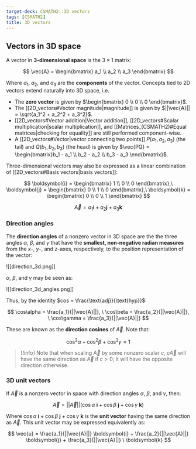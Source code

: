 ```yaml
---
target-deck: CSMATH2::3D vectors
tags: [CSMATH2]
title: 3D vectors
---
```


## Vectors in 3D space

A vector in **3-dimensional space** is the $3 \times 1$ matrix:

$$
\vec{A} = \begin{bmatrix}
a_1 \\
a_2 \\
a_3
\end{bmatrix}
$$

Where $a_1$, $a_2$, and $a_3$ are the **components** of the vector. Concepts tied to 2D vectors extend naturally into 3D space, i.e.

- The **zero vector** is given by $\begin{bmatrix} 0 \\ 0 \\ 0 \end{bmatrix}$.
- The [[2D_vectors#Vector magnitude|magnitude]] is given by $||\vec{A}|| = \sqrt{a_1^2 + a_2^2 + a_3^2}$.
- [[2D_vectors#Vector addition|Vector addition]], [[2D_vectors#Scalar multiplication|scalar multiplication]], and [[Matrices_(CSMATH2)#Equal matrices|checking for equality]] are still performed component-wise.
- A [[2D_vectors#Vector|vector connecting two points]] $P(a_1, a_2, a_3)$ (the tail) and $Q(b_1, b_2, b_3)$ (the head) is given by $\vec{PQ} = \begin{bmatrix}b_1 - a_1 \\ b_2 - a_2 \\ b_3 - a_3 \end{bmatrix}$.

Three-dimensional vectors may also be expressed as a linear combination of [[2D_vectors#Basis vectors|basis vectors]]:

$$
\boldsymbol{i} = \begin{bmatrix} 1 \\ 0 \\ 0 \end{bmatrix},\
\boldsymbol{j} = \begin{bmatrix} 0 \\ 1 \\ 0 \end{bmatrix},\
\boldsymbol{k} = \begin{bmatrix} 0 \\ 0 \\ 1 \end{bmatrix}
$$

$$
\vec{A} = a_1\boldsymbol{i} + a_2\boldsymbol{j} + a_3\boldsymbol{k}
$$
<!--ID: 1719854516484-->

### Direction angles

The **direction angles** of a nonzero vector in 3D space are the the three angles $\alpha$, $\beta$, and $\gamma$ that have the **smallest, non-negative radian measures** from the $x$-, $y$-, and $z$-axes, respectively, to the position representation of the vector:

![[direction_3d.png]]

$\alpha$, $\beta$, and $\gamma$ may be seen as:

![[direction_3d_angles.png]]

Thus, by the identity $cos = \frac{\text{adj}}{\text{hyp}}$:

$$
\cos\alpha = \frac{a_1}{||\vec{A}||}, \
\cos\beta = \frac{a_2}{||\vec{A}||}, \
\cos\gamma = \frac{a_3}{||\vec{A}||}
$$

These are known as the **direction cosines** of $\vec{A}$. Note that:

$$
\cos^2\alpha + \cos^2\beta + \cos^2\gamma = 1
$$

>[!info] Note that when scaling $\vec{A}$ by some nonzero scalar $c$, $c\vec{A}$ will have the same direction as $\vec{A}$ if $c > 0$; it will have the opposite direction otherwise.

<!--ID: 1719854516491-->

### 3D unit vectors

If $\vec{A}$ is a nonzero vector in space with direction angles $\alpha$, $\beta$, and $\gamma$, then:

$$
\vec{A} = ||\vec{A}||(\cos\alpha \ \boldsymbol{i} + \cos\beta \ \boldsymbol{j} + \cos\gamma \ \boldsymbol{k})
$$

Where $\cos\alpha \ \boldsymbol{i} + \cos\beta \ \boldsymbol{j} + \cos\gamma \ \boldsymbol{k}$ is the **unit vector** having the same direction as $\vec{A}$. This unit vector may be expressed equivalently as:

$$
\vec{u} = \frac{a_1}{||\vec{A}||} \boldsymbol{i} + \frac{a_2}{||\vec{A}||} \boldsymbol{j} + \frac{a_3}{||\vec{A}||} \ \boldsymbol{k}
$$
<!--ID: 1719854516499-->

